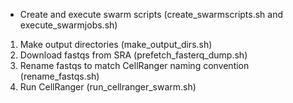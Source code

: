 * Create and execute swarm scripts (create_swarmscripts.sh and execute_swarmjobs.sh)
1. Make output directories (make_output_dirs.sh)
2. Download fastqs from SRA (prefetch_fasterq_dump.sh)
3. Rename fastqs to match CellRanger naming convention (rename_fastqs.sh)
4. Run CellRanger (run_cellranger_swarm.sh)
